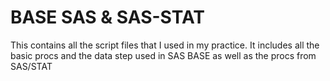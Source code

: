 # BASE SAS & SAS-STAT
This contains all the script files that I used in my practice. 
It includes all the basic procs and the data step used in SAS BASE as well as the procs from SAS/STAT
